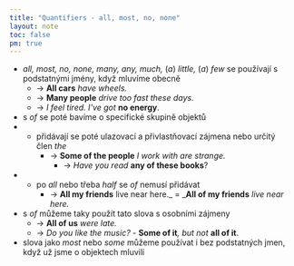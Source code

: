 ```yaml
---
title: "Quantifiers - all, most, no, none"
layout: note
toc: false
pm: true
---
```

- _all, most, no, none, many, any, much,_ (_a_) _little,_ (_a_) _few_ se používají s podstatnými jmény, když mluvíme obecně
    - -> **All cars** _have wheels._
    - -> **Many people** _drive too fast these days._
    - -> _I feel tired. I've got_ **no energy**.
- s _of_ se poté bavíme o specifické skupině objektů
- - přidávají se poté ulazovací a přivlastňovací zájmena nebo určitý člen _the_
    - -> **Some of the people** _I work with are strange._
        - -> _Have you read_ **any of these books**?
- - po _all_ nebo třeba _half_ se _of_ nemusí přidávat
    - -> **All my friends** live near here._ = _**All of my friends** _live near here._
- s _of_ můžeme taky použít tato slova s osobními zájmeny
    - -> **All of us** _were late._
    - -> _Do you like the music?_ - **Some of it**_, but not_ **all of it**.
- slova jako _most_ nebo _some_ můžeme používat i bez podstatných jmen, když už jsme o objektech mluvili